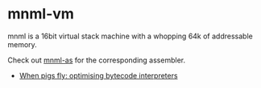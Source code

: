 # mnml-vm

mnml is a 16bit virtual stack machine with a whopping 64k of addressable memory. 

Check out [mnml-as](https://github.com/mhoertnagl/mnml-as) for the corresponding assembler.

- [When pigs fly: optimising bytecode interpreters](https://medium.com/bumble-tech/when-pigs-fly-optimising-bytecode-interpreters-f64fb6bfa20f)